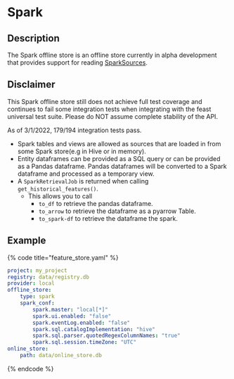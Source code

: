 # Spark

## Description

The Spark offline store is an offline store currently in alpha development that provides support for reading [SparkSources](../data-sources/spark.md).

## Disclaimer

This Spark offline store still does not achieve full test coverage and continues to fail some integration tests when integrating with the feast universal test suite. Please do NOT assume complete stability of the API.

As of 3/1/2022, 179/194 integration tests pass.

* Spark tables and views are allowed as sources that are loaded in from some Spark store(e.g in Hive or in memory).
* Entity dataframes can be provided as a SQL query or can be provided as a Pandas dataframe. Pandas dataframes will be converted to a Spark dataframe and processed as a temporary view.
* A `SparkRetrievalJob` is returned when calling `get_historical_features()`.
  * This allows you to call
     * `to_df` to retrieve the pandas dataframe.
     * `to_arrow` to retrieve the dataframe as a pyarrow Table.
     * `to_spark-df` to retrieve the dataframe the spark.

## Example

{% code title="feature_store.yaml" %}
```yaml
project: my_project
registry: data/registry.db
provider: local
offline_store:
    type: spark
    spark_conf:
        spark.master: "local[*]"
        spark.ui.enabled: "false"
        spark.eventLog.enabled: "false"
        spark.sql.catalogImplementation: "hive"
        spark.sql.parser.quotedRegexColumnNames: "true"
        spark.sql.session.timeZone: "UTC"
online_store:
    path: data/online_store.db
```
{% endcode %}
